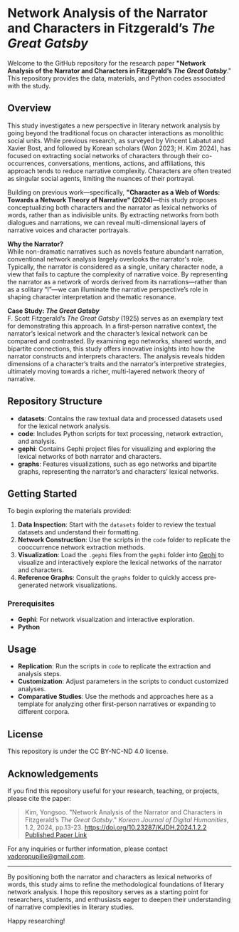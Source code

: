 # Network Analysis of the Narrator and Characters in Fitzgerald’s *The Great Gatsby*

Welcome to the GitHub repository for the research paper **"Network Analysis of the Narrator and Characters in Fitzgerald’s *The Great Gatsby***." This repository provides the data, materials, and Python codes associated with the study. 

## Overview

This study investigates a new perspective in literary network analysis by going beyond the traditional focus on character interactions as monolithic social units. While previous research, as surveyed by Vincent Labatut and Xavier Bost, and followed by Korean scholars (Won 2023; H. Kim 2024), has focused on extracting social networks of characters through their co-occurrences, conversations, mentions, actions, and affiliations, this approach tends to reduce narrative complexity. Characters are often treated as singular social agents, limiting the nuances of their portrayal.

Building on previous work—specifically, **"Character as a Web of Words: Towards a Network Theory of Narrative" (2024)**—this study proposes conceptualizing both characters and the narrator as lexical networks of words, rather than as indivisible units. By extracting networks from both dialogues and narrations, we can reveal multi-dimensional layers of narrative voices and character portrayals.

**Why the Narrator?**  
While non-dramatic narratives such as novels feature abundant narration, conventional network analysis largely overlooks the narrator's role. Typically, the narrator is considered as a single, unitary character node, a view that fails to capture the complexity of narrative voice. By representing the narrator as a network of words derived from its narrations—rather than as a solitary “I”—we can illuminate the narrative perspective’s role in shaping character interpretation and thematic resonance.

**Case Study: *The Great Gatsby***  
F. Scott Fitzgerald’s *The Great Gatsby* (1925) serves as an exemplary text for demonstrating this approach. In a first-person narrative context, the narrator’s lexical network and the character’s lexical network can be compared and contrasted. By examining ego networks, shared words, and bipartite connections, this study offers innovative insights into how the narrator constructs and interprets characters. The analysis reveals hidden dimensions of a character’s traits and the narrator’s interpretive strategies, ultimately moving towards a richer, multi-layered network theory of narrative.

## Repository Structure

- **datasets**: Contains the raw textual data and processed datasets used for the lexical network analysis.  
- **code**: Includes Python scripts for text processing, network extraction, and analysis.  
- **gephi**: Contains Gephi project files for visualizing and exploring the lexical networks of both narrator and characters.  
- **graphs**: Features visualizations, such as ego networks and bipartite graphs, representing the narrator’s and characters’ lexical networks.  

## Getting Started

To begin exploring the materials provided:

1. **Data Inspection**: Start with the `datasets` folder to review the textual datasets and understand their formatting.  
2. **Network Construction**: Use the scripts in the `code` folder to replicate the cooccurrence network extraction methods.  
3. **Visualization**: Load the `.gephi` files from the `gephi` folder into [Gephi](https://gephi.org/) to visualize and interactively explore the lexical networks of the narrator and characters.  
4. **Reference Graphs**: Consult the `graphs` folder to quickly access pre-generated network visualizations.

### Prerequisites

- **Gephi**: For network visualization and interactive exploration.  
- **Python**

## Usage

- **Replication**: Run the scripts in `code` to replicate the extraction and analysis steps.
- **Customization**: Adjust parameters in the scripts to conduct customized analyses.
- **Comparative Studies**: Use the methods and approaches here as a template for analyzing other first-person narratives or expanding to different corpora.

## License

This repository is under the CC BY-NC-ND 4.0 license.

## Acknowledgements

If you find this repository useful for your research, teaching, or projects, please cite the paper:

> Kim, Yongsoo. "Network Analysis of the Narrator and Characters in Fitzgerald’s *The Great Gatsby*." *Korean Journal of Digital Humanities*, 1.2, 2024, pp.13-23. https://doi.org/10.23287/KJDH.2024.1.2.2 [Published Paper Link](https://doi.org/10.23287/KJDH.2024.1.2.2)

For any inquiries or further information, please contact vadoropupille@gmail.com.

---

By positioning both the narrator and characters as lexical networks of words, this study aims to refine the methodological foundations of literary network analysis. I hope this repository serves as a starting point for researchers, students, and enthusiasts eager to deepen their understanding of narrative complexities in literary studies.

Happy researching!
